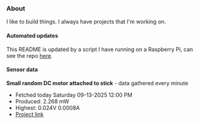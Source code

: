 ### About
I like to build things. I always have projects that I'm working on.

#### Automated updates
This README is updated by a script I have running on a Raspberry Pi, can see the repo [here](https://github.com/jdc-cunningham/raspi-git-repo-updater).

#### Sensor data


**Small random DC motor attached to stick** - data gathered every minute
- Fetched today Saturday 09-13-2025 12:00 PM
- Produced: 2.268 mW
- Highest: 0.024V 0.0008A
- [Project link](https://github.com/jdc-cunningham/turbine-raspi)